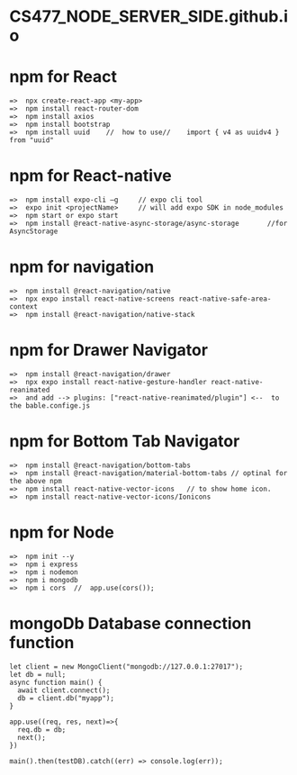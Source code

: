 # CS477_NODE_SERVER_SIDE.github.io

# npm for React
	=>	npx create-react-app <my-app>
	=>	npm install react-router-dom
	=>	npm install axios
	=>	npm install bootstrap
	=>	npm install uuid	//	how to use//	import { v4 as uuidv4 } from "uuid"


# npm for React-native
	=>	npm install expo-cli –g 	// expo cli tool 
	=>	expo init <projectName> 	// will add expo SDK in node_modules
	=>	npm start or expo start
	=>	npm install @react-native-async-storage/async-storage		//for AsyncStorage
	
  
# npm for navigation
	=>	npm install @react-navigation/native
	=>	npx expo install react-native-screens react-native-safe-area-context
	=>	npm install @react-navigation/native-stack
	
  
# npm for Drawer Navigator
	=>	npm install @react-navigation/drawer
	=>	npx expo install react-native-gesture-handler react-native-reanimated
	=>	and add -->	plugins: ["react-native-reanimated/plugin"] <--  to the bable.confige.js


# npm for Bottom Tab Navigator
	=>	npm install @react-navigation/bottom-tabs
	=>	npm install @react-navigation/material-bottom-tabs // optinal for the above npm 
	=>	npm install react-native-vector-icons	// to show home icon.
	=> 	npm install react-native-vector-icons/Ionicons


# npm for Node
	=>	npm init --y
	=>	npm i express
	=>	npm i nodemon
	=>	npm i mongodb
	=> 	npm i cors	//	app.use(cors());
	
# mongoDb Database connection function
	let client = new MongoClient("mongodb://127.0.0.1:27017");
	let db = null;
	async function main() {
	  await client.connect();
	  db = client.db("myapp");
	}

	app.use((req, res, next)=>{
	  req.db = db;
	  next();
	})
	
	main().then(testDB).catch((err) => console.log(err));
